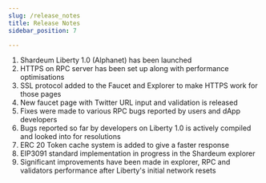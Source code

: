 ```yaml
---
slug: /release_notes
title: Release Notes
sidebar_position: 7

---
```

1. Shardeum Liberty 1.0 (Alphanet) has been launched
2. HTTPS on RPC server has been set up along with performance optimisations
3. SSL protocol added to the Faucet and Explorer to make HTTPS work for those pages
4. New faucet page with Twitter URL input and validation is released
5. Fixes were made to various RPC bugs reported by users and dApp developers
6. Bugs reported so far by developers on Liberty 1.0 is actively compiled and looked into for resolutions
7. ERC 20 Token cache system is added to give a faster response
8. EIP3091 standard implementation in progress in the Shardeum explorer
9. Significant improvements have been made in explorer, RPC and validators performance after Liberty's initial network resets
